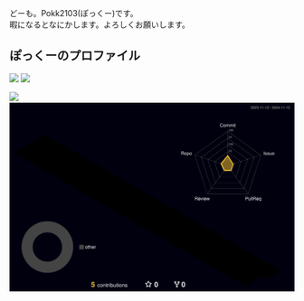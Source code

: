 どーも。Pokk2103(ぽっくー)です。<br />
暇になるとなにかします。よろしくお願いします。

<h2>ぽっくーのプロファイル</h2>

<img src="https://github-readme-stats.vercel.app/api?username=Pokk2103&show_icons=true&cache_seconds=86400&theme=ambient_gradient"> <img src="https://github-readme-stats.vercel.app/api/top-langs/?username=Pokk2103&layout=compact">

<img src="https://github-profile-trophy.vercel.app/?username=Pokk2103&theme=darkhub">
<img src="./profile-3d-contrib/profile-night-rainbow.svg">
